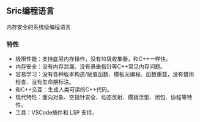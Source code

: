 

## Sric编程语言

内存安全的系统级编程语言

### 特性
- 极限性能：支持底层内存操作，没有垃圾收集器，和C++一样快。
- 内存安全：没有内存泄漏、没有悬垂指针等C++常见内存问题。
- 容易学习：没有各种版本构造/赋值函数、模板元编程、函数重载，没有借用检查、没有生命期标注。
- 和C++交互：生成人类可读的C++代码。
- 现代特性：面向对象、空指针安全、动态反射、模板泛型、闭包、协程等特性。
- 工具：VSCode插件和 LSP 支持。

